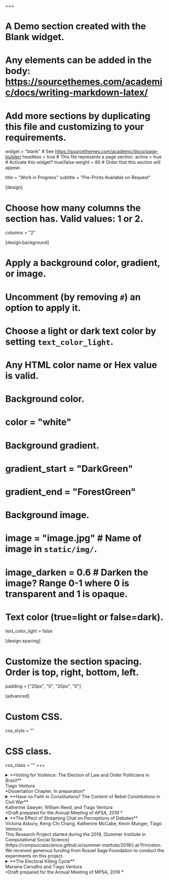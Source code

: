 +++
# A Demo section created with the Blank widget.
# Any elements can be added in the body: https://sourcethemes.com/academic/docs/writing-markdown-latex/
# Add more sections by duplicating this file and customizing to your requirements.

widget = "blank"  # See https://sourcethemes.com/academic/docs/page-builder/
headless = true  # This file represents a page section.
active = true  # Activate this widget? true/false
weight = 80  # Order that this section will appear.

title = "Work in Progress"
subtitle = "Pre-Prints Available on Request"

[design]
  # Choose how many columns the section has. Valid values: 1 or 2.
  columns = "2"

[design.background]
  # Apply a background color, gradient, or image.
  #   Uncomment (by removing `#`) an option to apply it.
  #   Choose a light or dark text color by setting `text_color_light`.
  #   Any HTML color name or Hex value is valid.

# Background color.
  # color = "white"
  
# Background gradient.
  # gradient_start = "DarkGreen"
  # gradient_end = "ForestGreen"
  
# Background image.
  # image = "image.jpg"  # Name of image in `static/img/`.
  # image_darken = 0.6  # Darken the image? Range 0-1 where 0 is transparent and 1 is opaque.

# Text color (true=light or false=dark).
  text_color_light = false

[design.spacing]
  # Customize the section spacing. Order is top, right, bottom, left.
  padding = ["20px", "0", "20px", "0"]

[advanced]
 # Custom CSS. 
 css_style = ""
 
 # CSS class.
 css_class = ""
+++


<details>
  <summary>**Voting for Violence: The Election of Law and Order Politicians in Brazil**<br/>
Tiago Ventura <br/>
*Dissertation Chapter, In preparation*</summary>

When do politicians running on a punitive agenda against crime benefit at the polls? Informed by the classic literature on economic models for welfare preferences, I consider a model that predicts voters have redistributive and insurance incentives to vote for tough-on-crime policies. Redistribution plays a role because the costs from a rise in punitive policies fall mostly on low-income groups; therefore, the affluent gain higher benefits of protection, and pay lower costs when supporting promises of from law and order candidates. On the insurance side, I argue that the chance of being a crime victim shapes the amount of public insurance the voter is willing to buy in the electoral market. The model predicts that the redistributive and insurance effects are correlated due lower probability of a rich voter being victim of externalities from iron-fist policies. When crime rises,  I predict wealthy voters tend to express stronger preferences for tough-on-crime policies . The model is empirically tested using data from Brazil where violence has become a central concern and politicians from law enforcement agencies have appeared quite frequently on the ballot. The results provide a general theory to understand preferences for punishment when voting in the midst of violence.

</details>


<details>
  <summary>**Have no Faith in Constitutions? The Content of Rebel Constitutions in Civil War**<br/>
Katherine Sawyer, William Reed, and Tiago Ventura<br/>
*Draft prepared for the Annual Meeting of APSA, 2019 *</summary>
This paper summarizes results from the analysis of 103 rebel group constitutions. The analysis shows that rebel constitutions tend to differ systematically across five general dimensions. Estimating these constitutional topics using our sample of rebel constitutions makes an important contribution to the emerging literature on rebel political institutions. Rebel constitutions can be used for several purposes, and the data suggest that the topics in the constitutions are correlated with meta data about the strategic political environment in which the rebels reside. 
</details>


<details>
<summary>**The Effect of Streaming Chat on Perceptions of Debates** <br/>
Victoria Asbury, Keng-Chi Chang, Katherine McCabe, 
Kevin Munger, Tiago Ventura. <br/>
This Research Project started during the 2019, [Summer Institute in Computational Social Science](https://compsocialscience.github.io/summer-institute/2019/) at Princeton. We received generous funding from Russel Sage Foundation to conduct the experiments on this project. </summary>
</details>


<details>
<summary> **The Electoral Killing Cycle**<br/>
Mariana Carvalho and Tiago Ventura<br/>
*Draft prepared for the Annual Meeting of MPSA, 2019 *</summary>
</details>

